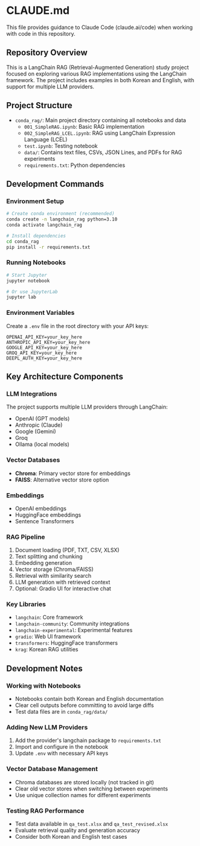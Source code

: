 # CLAUDE.md

This file provides guidance to Claude Code (claude.ai/code) when working with code in this repository.

## Repository Overview
This is a LangChain RAG (Retrieval-Augmented Generation) study project focused on exploring various RAG implementations using the LangChain framework. The project includes examples in both Korean and English, with support for multiple LLM providers.

## Project Structure
- `conda_rag/`: Main project directory containing all notebooks and data
  - `001_SimpleRAG.ipynb`: Basic RAG implementation
  - `002_SimpleRAG_LCEL.ipynb`: RAG using LangChain Expression Language (LCEL)
  - `test.ipynb`: Testing notebook
  - `data/`: Contains text files, CSVs, JSON Lines, and PDFs for RAG experiments
  - `requirements.txt`: Python dependencies

## Development Commands

### Environment Setup
```bash
# Create conda environment (recommended)
conda create -n langchain_rag python=3.10
conda activate langchain_rag

# Install dependencies
cd conda_rag
pip install -r requirements.txt
```

### Running Notebooks
```bash
# Start Jupyter
jupyter notebook

# Or use JupyterLab
jupyter lab
```

### Environment Variables
Create a `.env` file in the root directory with your API keys:
```
OPENAI_API_KEY=your_key_here
ANTHROPIC_API_KEY=your_key_here
GOOGLE_API_KEY=your_key_here
GROQ_API_KEY=your_key_here
DEEPL_AUTH_KEY=your_key_here
```

## Key Architecture Components

### LLM Integrations
The project supports multiple LLM providers through LangChain:
- OpenAI (GPT models)
- Anthropic (Claude)
- Google (Gemini)
- Groq
- Ollama (local models)

### Vector Databases
- **Chroma**: Primary vector store for embeddings
- **FAISS**: Alternative vector store option

### Embeddings
- OpenAI embeddings
- HuggingFace embeddings
- Sentence Transformers

### RAG Pipeline
1. Document loading (PDF, TXT, CSV, XLSX)
2. Text splitting and chunking
3. Embedding generation
4. Vector storage (Chroma/FAISS)
5. Retrieval with similarity search
6. LLM generation with retrieved context
7. Optional: Gradio UI for interactive chat

### Key Libraries
- `langchain`: Core framework
- `langchain-community`: Community integrations
- `langchain-experimental`: Experimental features
- `gradio`: Web UI framework
- `transformers`: HuggingFace transformers
- `krag`: Korean RAG utilities

## Development Notes

### Working with Notebooks
- Notebooks contain both Korean and English documentation
- Clear cell outputs before committing to avoid large diffs
- Test data files are in `conda_rag/data/`

### Adding New LLM Providers
1. Add the provider's langchain package to `requirements.txt`
2. Import and configure in the notebook
3. Update `.env` with necessary API keys

### Vector Database Management
- Chroma databases are stored locally (not tracked in git)
- Clear old vector stores when switching between experiments
- Use unique collection names for different experiments

### Testing RAG Performance
- Test data available in `qa_test.xlsx` and `qa_test_revised.xlsx`
- Evaluate retrieval quality and generation accuracy
- Consider both Korean and English test cases